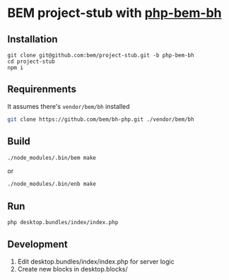 # BEM project-stub with [php-bem-bh](https://github.com/zxqfox/php-bem-bh)

## Installation
```
git clone git@github.com:bem/project-stub.git -b php-bem-bh
cd project-stub
npm i
```

## Requirenments
It assumes there's `vendor/bem/bh` installed

```bash
git clone https://github.com/bem/bh-php.git ./vendor/bem/bh
```

## Build
```bash
./node_modules/.bin/bem make
```

or

```bash
./node_modules/.bin/enb make
```

## Run
```bash
php desktop.bundles/index/index.php
```

## Development
1. Edit desktop.bundles/index/index.php for server logic
2. Create new blocks in desktop.blocks/
